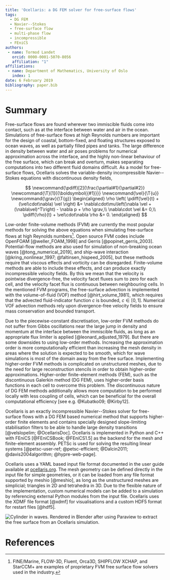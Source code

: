 ```yaml
---
title: 'Ocellaris: a DG FEM solver for free-surface flows'
tags:
  - DG FEM
  - Navier--Stokes
  - free-surface flow
  - multi-phase flow
  - incompressible
  - FEniCS
authors:
 - name: Tormod Landet
   orcid: 0000-0001-5070-8056
   affiliation: "1"
affiliations:
 - name: Department of Mathematics, University of Oslo
   index: 1
date: 6 February 2019
bibliography: paper.bib
---
```


# Summary

Free-surface flows are found wherever two immiscible fluids come into contact, such as at the interface between water and air in the ocean. Simulations of free-surface flows at high Reynolds numbers are important for the design of coastal, bottom-fixed, and floating structures exposed to ocean waves, as well as partially filled pipes and tanks. The large difference in density between water and air poses problems for numerical approximation across the interface, and the highly non-linear behaviour of the free surface, which can break and overturn, makes separating computations into two different fluid domains difficult. As a model for free-surface flows, Ocellaris solves the variable-density incompressible Navier--Stokes equations with discontinuous density fields,

$$
\newcommand{\pdiff}[2]{\frac{\partial#1}{\partial#2}}
\newcommand{\T}[1]{{\boldsymbol{{#1}}}}
\newcommand{\vel}{\T{u}}
\newcommand{\grav}{\T{g}}
\begin{aligned}
\rho \left( \pdiff{\vel}{t} + (\vel\cdot\nabla) \vel \right) &= \nabla\cdot\mu\left(\nabla \vel + (\nabla\vel)^T\right) - \nabla p + \rho \grav,\\
\nabla\cdot \vel &= 0,\\
\pdiff{\rho}{t} + \vel\cdot\nabla \rho &= 0.
\end{aligned}
$$

Low-order finite-volume methods (FVM) are currently the most popular methods for solving the above equations when simulating free-surface flows at high Reynolds numbers[^1]. Open source FVM codes include OpenFOAM [@weller_FOAM_1998] and Gerris [@popinet_gerris_2003]. Potential-flow methods are also used for simulation of non-breaking ocean waves [@tong_numerical_2019], and ship-wave interaction [@kring_nonlinear_1997; @faltinsen_hispeed_2005], but these methods require that viscous effects and vorticity can be disregarded. Finite-volume methods are able to include these effects, and can produce exactly incompressible velocity fields. By this we mean that the velocity is pointwise divergence-free, the velocity facet fluxes sum to zero for each cell, and the velocity facet flux is continuous between neighbouring cells. In the mentioned FVM programs, the free-surface advection is implemented with the volume-of-fluid (VOF) method [@hirt_volume_1981], which requires that the advected fluid-indicator function $c$ is bounded, $c\in[0,1]$. Numerical VOF advection methods rely upon divergence-free velocity fields to ensure mass conservation and bounded transport.

[^1]: FINE/Marine, FLOW-3D, Fluent, Orca3D, SHIPFLOW XCHAP, and StarCCM+ are examples of proprietary FVM free surface flow solvers used in the industry.

Due to the piecewise-constant discretisation, low-order FVM methods do not suffer from Gibbs oscillations near the large jump in density and momentum at the interface between the immiscible fluids, as long as an appropriate flux limiter is applied [@leonard_adjusted_1979]. But there are some downsides to using low-order methods. Increasing the approximation order is more computationally efficient than increasing the mesh density in areas where the solution is expected to be smooth, which for wave simulations is most of the domain away from the free surface. Implementing higher-order FVM methods is complicated on unstructured meshes, due to the need for large reconstruction stencils in order to obtain higher-order approximations. Higher-order finite-element methods (FEM), such as the discontinuous Galerkin method (DG FEM), uses higher-order basis functions in each cell to overcome this problem. The discontinuous nature of DG FEM methods additionally allows more computation to be performed locally with less coupling of cells, which can be beneficial for the overall computational efficiency [see e.g. @Kubatko09; @Kirby12].

Ocellaris is an exactly incompressible Navier--Stokes solver for free-surface flows with a DG FEM based numerical method that supports higher-order finite elements and contains specially designed slope-limiting stabilisation filters to be able to handle large density transitions [@velslopelim; @OcellarisDoc]. Ocellaris is implemented in Python and C++ with FEniCS [@FEniCSBook; @FEniCS1.5] as the backend for the mesh and finite-element assembly. PETSc is used for solving the resulting linear systems [@petsc-user-ref; @petsc-efficient; @Dalcin2011; @davis2004algorithm; @hypre-web-page].

Ocellaris uses a YAML based input file format documented in the user guide available at [ocellaris.org](https://www.ocellaris.org). The mesh geometry can be defined directly in the input file for simple geometries, or it can be loaded from any file format supported by meshio [@meshio], as long as the unstructured meshes are simplicial; triangles in 2D and tetrahedra in 3D. Due to the flexible nature of the implementation, custom numerical models can be added to a simulation by referencing external Python modules from the input file. Ocellaris uses the XDMF file format [@xdmf] for visualisations and a custom HDF5 format for restart files [@hdf5].

![Cylinder in waves. Rendered in Blender after using Paraview to extract the free surface from an Ocellaris simulation.](https://www.ocellaris.org/figures/cylinder_in_waves.jpg)

# References

